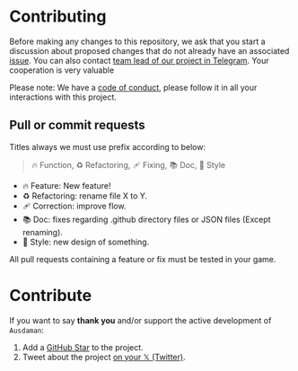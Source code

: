 # Contributing

Before making any changes to this repository, we ask that you start a discussion about proposed changes that do not already have an associated [issue](https://github.com/MSIborisyeltsin/Ausdaman/issues).
You can also contact [team lead of our project in Telegram](https://t.me/vietnamsurvivor).
Your cooperation is very valuable

Please note: We have a [code of conduct](https://github.com/MSIborisyeltsin/Ausdaman/blob/main/CODE_OF_CONDUCT.md), please follow it in all your interactions with this project.

## Pull or commit requests
Titles always we must use prefix according to below:

> 🔥 Function, ♻️ Refactoring, 🩹 Fixing, 📚 Doc, 🎨 Style
- 🔥 Feature: New feature!
- ♻️ Refactoring: rename file X to Y.
- 🩹 Correction: improve flow.
- 📚 Doc: fixes regarding .github directory files or JSON files (Except renaming).
- 🎨 Style: new design of something.

All pull requests containing a feature or fix must be tested in your game.

# Contribute

If you want to say **thank you** and/or support the active development of `Ausdaman`:

1. Add a [GitHub Star](https://github.com/MSIborisyeltsin/Ausdaman/stargazers) to the project.
2. Tweet about the project [on your 𝕏 (Twitter)](https://x.com/intent/tweet?text=%F0%9F%94%A5%20Ausdaman%20%E2%80%94%20is%20a%20new%20mod%20for%20Skyrim%20with%20new%20plan%20of%20Oblivion%20https://github.com/MSIborisyeltsin/Ausdaman).
